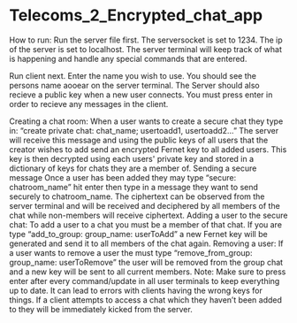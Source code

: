 # Telecoms_2_Encrypted_chat_app
How to run:
Run the server file first. The serversocket is set to 1234. The ip of the server is set to localhost.
The server terminal will keep track of what is happening and handle any special commands that are entered.

Run client next. Enter the name you wish to use. You should see the persons name aooear on the server terminal.
The Server should also recieve a public key when a new user connects.
You must press enter in order to recieve any messages in the client.

Creating a chat room:
When a user wants to create a secure chat they type in: “create private chat: chat_name; usertoadd1, usertoadd2…” The server will receive this message and using the public keys of all users that the creator wishes to add send an encrypted Fernet key to all added users. This key is then decrypted using each users' private key and stored in a dictionary of keys for chats they are a member of.
Sending a secure message
Once a user has been added they may type “secure: chatroom_name” hit enter then type in a message they want to send securely to chatroom_name. The ciphertext can be observed from the server terminal and will be received and deciphered by all members of the chat while non-members will receive ciphertext. 
Adding a user to the secure chat:
To add a user to a chat you must be a member of that chat. If you are type “add_to_group: group_name: userToAdd” a new Fernet key will be generated and send it to all members of the chat again. 
Removing a user:
If a user wants to remove a user the must type “remove_from_group: group_name: userToRemove” the user will be removed from the group chat and a new key will be sent to all current members.
Note: Make sure to press enter after every command/update in all user terminals to keep everything up to date.  It can lead to errors with clients having the wrong keys for things. If a client attempts to access a chat which they haven’t been added to they will be immediately kicked from the server.
